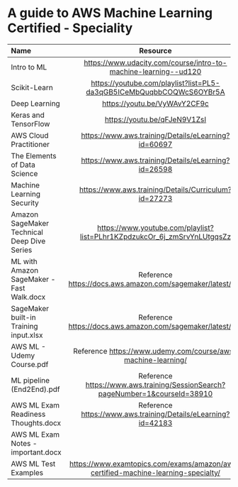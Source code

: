 # A guide to AWS Machine Learning Certified - Speciality

| Name                                        | Resource                                                                                      |
| :------------------------------------------ | :-------------------------------------------------------------------------------------------: | 
| Intro to ML                                 |<https://www.udacity.com/course/intro-to-machine-learning--ud120>                              |
| Scikit-Learn                                |<https://youtube.com/playlist?list=PL5-da3qGB5ICeMbQuqbbCOQWcS6OYBr5A>                         |
| Deep Learning                               |<https://youtu.be/VyWAvY2CF9c>                                                                 |
| Keras and TensorFlow                        |<https://youtu.be/qFJeN9V1ZsI>                                                                 |
| AWS Cloud Practitioner                      |<https://www.aws.training/Details/eLearning?id=60697>                                          |
| The Elements of Data Science                |<https://www.aws.training/Details/eLearning?id=26598>                                          |
| Machine Learning Security                   |<https://www.aws.training/Details/Curriculum?id=27273>                                         |
| Amazon SageMaker Technical Deep Dive Series |<https://www.youtube.com/playlist?list=PLhr1KZpdzukcOr_6j_zmSrvYnLUtgqsZz>                     |
| ML with Amazon SageMaker - Fast Walk.docx   | Reference <https://docs.aws.amazon.com/sagemaker/latest/dg/>                                  |
| SageMaker built-in Training input.xlsx      | Reference <https://docs.aws.amazon.com/sagemaker/latest/dg/>                                  |
| AWS ML - Udemy Course.pdf                   | Reference <https://www.udemy.com/course/aws-machine-learning/>                                |
| ML pipeline (End2End).pdf                   | Reference <https://www.aws.training/SessionSearch?pageNumber=1&courseId=38910>                |
| AWS ML Exam Readiness Thoughts.docx         | Reference <https://www.aws.training/Details/eLearning?id=42183>                               |
| AWS ML Exam Notes - important.docx          |                                                                                               |
| AWS ML Test Examples                        | <https://www.examtopics.com/exams/amazon/aws-certified-machine-learning-specialty/>           |





